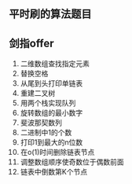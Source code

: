 ## 平时刷的算法题目

## 剑指offer

1. 二维数组查找指定元素
2. 替换空格
3. 从尾到头打印单链表
4. 重建二叉树
5. 用两个栈实现队列
6. 旋转数组的最小数字
7. 斐波那契数列
8. 二进制中1的个数
9. 打印1到最大的n位数
10. 在o(1)时间删除链表节点
11. 调整数组顺序使奇数位于偶数前面
12. 链表中倒数第K个节点

